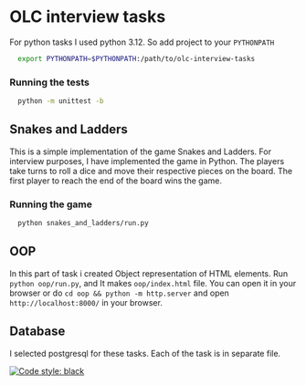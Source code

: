 # OLC interview tasks

For python tasks I used python 3.12.
So add project to your `PYTHONPATH`

```bash
  export PYTHONPATH=$PYTHONPATH:/path/to/olc-interview-tasks
```

### Running the tests

```bash
  python -m unittest -b
```

## Snakes and Ladders

This is a simple implementation of the game Snakes and Ladders. For interview purposes, I have implemented the game in
Python. The players take turns to roll a dice and move their respective pieces on the board. The first player to reach
the end of the board wins the game.

### Running the game

```bash
  python snakes_and_ladders/run.py
```

## OOP

In this part of task i created Object representation of HTML elements. Run `python oop/run.py`, and It makes
`oop/index.html` file. You can open it in your browser or do `cd oop && python -m http.server` and open
`http://localhost:8000/` in your browser.

## Database

I selected postgresql for these tasks. Each of the task is in separate file.

[![Code style: black](https://img.shields.io/badge/code%20style-black-000000.svg)](https://github.com/psf/black)